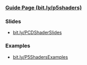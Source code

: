 ### [Guide Page (bit.ly/p5shaders)](https://itp-xstory.github.io/p5js-shaders/#/)

### Slides
* [bit.ly/PCDShaderSlides](https://bit.ly/PCDShaderSlides)

### Examples
* [bit.ly/P5ShadersExamples](https://bit.ly/P5ShadersExamples)
